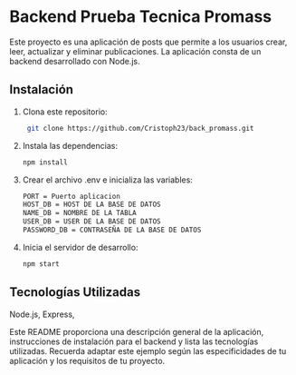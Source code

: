 # Backend Prueba Tecnica Promass

Este proyecto es una aplicación de posts que permite a los usuarios crear, leer, actualizar y eliminar publicaciones. La aplicación consta de un backend desarrollado con Node.js.

## Instalación
1. Clona este repositorio:

   ```bash
    git clone https://github.com/Cristoph23/back_promass.git

2. Instala las dependencias:
    ```bash
    npm install

3. Crear el archivo .env e inicializa las variables:
    ```bash
    PORT = Puerto aplicacion
    HOST_DB = HOST DE LA BASE DE DATOS
    NAME_DB = NOMBRE DE LA TABLA
    USER_DB = USER DE LA BASE DE DATOS
    PASSWORD_DB = CONTRASEÑA DE LA BASE DE DATOS 

4. Inicia el servidor de desarrollo:
    ```bash
    npm start

## Tecnologías Utilizadas
Node.js, Express, 

Este README proporciona una descripción general de la aplicación, instrucciones de instalación para el backend y lista las tecnologías utilizadas. Recuerda adaptar este ejemplo según las especificidades de tu aplicación y los requisitos de tu proyecto.



